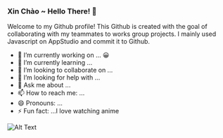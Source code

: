 ### Xin Chào ~ Hello There! 👋

Welcome to my Github profile! This Github is created with the goal of collaborating with my teammates to works group projects. I mainly used Javascript on AppStudio and commit it to Github.  


- 🔭 I’m currently working on ... :grinning:
- 🌱 I’m currently learning ...
- 👯 I’m looking to collaborate on ...
- 🤔 I’m looking for help with ...
- 💬 Ask me about ...
- 📫 How to reach me: ...
- 😄 Pronouns: ...
- ⚡ Fun fact: ...I love watching anime

![Alt Text](https://media.giphy.com/media/uKWBNet3fFTP9ZDZIg/giphy.gif)
